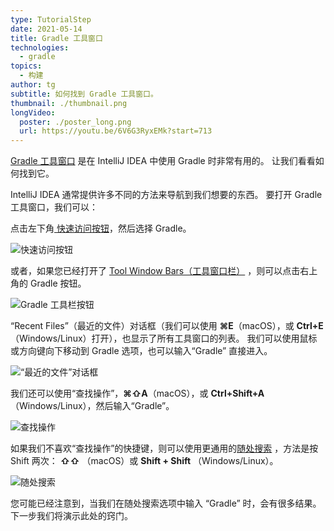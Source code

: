 ```yaml
---
type: TutorialStep
date: 2021-05-14
title: Gradle 工具窗口
technologies:
  - gradle
topics:
  - 构建
author: tg
subtitle: 如何找到 Gradle 工具窗口。
thumbnail: ./thumbnail.png
longVideo:
  poster: ./poster_long.png
  url: https://youtu.be/6V6G3RyxEMk?start=713
---
```


[Gradle 工具窗口](https://www.jetbrains.com/help/idea/jetgradle-tool-window.html) 是在 IntelliJ IDEA 中使用 Gradle 时非常有用的。 让我们看看如何找到它。

IntelliJ IDEA 通常提供许多不同的方法来导航到我们想要的东西。 要打开 Gradle 工具窗口，我们可以：

点击左下角[ 快速访问按钮](https://www.jetbrains.com/help/idea/tool-windows.html#open)，然后选择 Gradle。

![快速访问按钮](./quick-access-buttons.png)

或者，如果您已经打开了 [Tool Window Bars（工具窗口栏）](https://www.jetbrains.com/help/idea/tool-windows.html#show_hide_tool_window_bars) ，则可以点击右上角的 Gradle 按钮。

![Gradle 工具栏按钮](./gradle-tool-button.png)

“Recent Files”（最近的文件）对话框（我们可以使用 **⌘E**（macOS），或 **Ctrl+E**（Windows/Linux）打开），也显示了所有工具窗口的列表。 我们可以使用鼠标或方向键向下移动到 Gradle 选项，也可以输入“Gradle” 直接进入。

![“最近的文件”对话框](./recent-files.png)

我们还可以使用“查找操作”，**⌘⇧A**（macOS），或 **Ctrl+Shift+A**（Windows/Linux），然后输入“Gradle”。

![查找操作](./find-action.png)

如果我们不喜欢“查找操作”的快捷键，则可以使用更通用的[随处搜索](https://www.jetbrains.com/help/idea/searching-everywhere.html) ，方法是按 Shift 两次： **⇧⇧** （macOS）或 **Shift + Shift** （Windows/Linux）。

![随处搜索](./search-everywhere.png)

您可能已经注意到，当我们在随处搜索选项中输入 “Gradle” 时，会有很多结果。 下一步我们将演示此处的窍门。